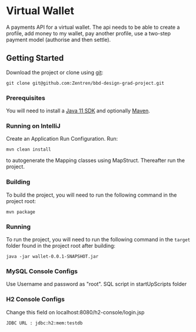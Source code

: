# Virtual Wallet

A payments API for a virtual wallet. The api needs to be able to create a profile,
add money to my wallet, pay another profile, use a two-step payment model (authorise
and then settle).

## Getting Started

Download the project or clone using [git](https://git-scm.com/downloads):

```shell
git clone git@github.com:Zentren/bbd-design-grad-project.git
```

### Prerequisites

You will need to install a [Java 11 SDK](https://adoptopenjdk.net/) and optionally
[Maven](https://maven.apache.org/download.cgi).

### Running on IntelliJ
Create an Application Run Configuration.
Run:
```shell
mvn clean install
```
to autogenerate the Mapping classes using MapStruct. Thereafter run the project.

### Building

To build the project, you will need to run the following command in the project
root:

```shell
mvn package
```

### Running

To run the project, you will need to run the following command in the `target` folder
found in the project root after building:

```shell
java -jar wallet-0.0.1-SNAPSHOT.jar
```
### MySQL Console Configs

Use Username and password as "root".
SQL script in startUpScripts folder

### H2 Console Configs

Change this field on localhost:8080/h2-console/login.jsp
```
JDBC URL : jdbc:h2:mem:testdb
```
